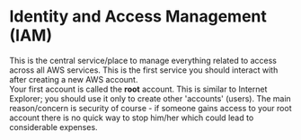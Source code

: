 # Identity and Access Management (IAM)

This is the central service/place to manage everything related to access across all AWS services.
This is the first service you should interact with after creating a new AWS account.  
Your first account is called the **root** account. This is similar to Internet Explorer; you should use it only to create other 'accounts' (users). The main reason/concern is security of course - if someone gains access to your root account there is no quick way to stop him/her which could lead to considerable expenses.
